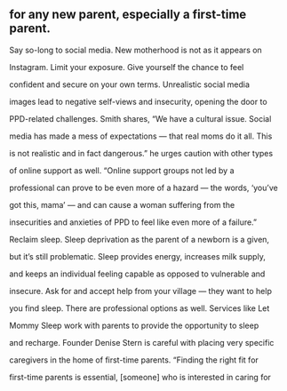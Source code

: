 ## for any new parent, especially a first-time parent.

Say so-long to social media. New motherhood is not as it appears on

Instagram. Limit your exposure. Give yourself the chance to feel

confident and secure on your own terms. Unrealistic social media

images lead to negative self-views and insecurity, opening the door to

PPD-related challenges. Smith shares, “We have a cultural issue. Social

media has made a mess of expectations — that real moms do it all. This

is not realistic and in fact dangerous.” he urges caution with other types

of online support as well. “Online support groups not led by a

professional can prove to be even more of a hazard — the words, ‘you’ve

got this, mama’ — and can cause a woman suffering from the

insecurities and anxieties of PPD to feel like even more of a failure.”

Reclaim sleep. Sleep deprivation as the parent of a newborn is a given,

but it’s still problematic. Sleep provides energy, increases milk supply,

and keeps an individual feeling capable as opposed to vulnerable and

insecure. Ask for and accept help from your village — they want to help

you find sleep. There are professional options as well. Services like Let

Mommy Sleep work with parents to provide the opportunity to sleep

and recharge. Founder Denise Stern is careful with placing very specific

caregivers in the home of first-time parents. “Finding the right fit for

first-time parents is essential, [someone] who is interested in caring for